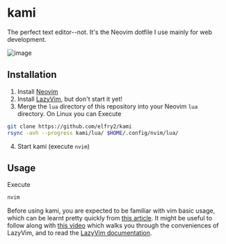 # kami
The perfect text editor--not. It's the Neovim dotfile I use mainly for web development.

![image](https://github.com/elfry2/kami/assets/47256917/f7ef5d13-26ff-46f0-a3dc-aa5bb2c5d16d)

## Installation
1. Install [Neovim](https://neovim.io/)
2. Install [LazyVim](https://www.lazyvim.org/), but don't start it yet!
3. Merge the ```lua``` directory of this repository into your Neovim ```lua``` directory. On Linux you can Execute
```bash
git clone https://github.com/elfry2/kami
rsync -avh --progress kami/lua/ $HOME/.config/nvim/lua/
```
4. Start kami (execute ```nvim```)

## Usage
Execute
```bash
nvim
```

Before using kami, you are expected to be familiar with vim basic usage, which can be learnt pretty quickly from [this article](https://www.linuxfoundation.org/blog/blog/classic-sysadmin-vim-101-a-beginners-guide-to-vim). It might be useful to follow along with [this video](https://www.youtube.com/watch?v=N93cTbtLCIM) which walks you through the conveniences of LazyVim, and to read the [LazyVim documentation](https://www.lazyvim.org/).
